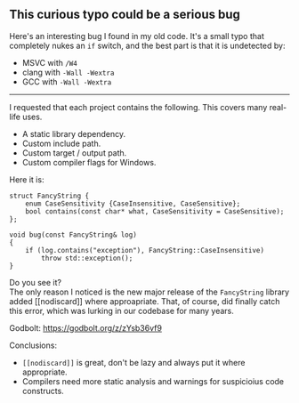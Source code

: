 ## This curious typo could be a serious bug

Here's an interesting bug I found in my old code. It's a small typo that completely nukes an `if` switch, and the best part is that it is undetected by:
* MSVC with `/W4`
* clang with `-Wall -Wextra`
* GCC with `-Wall -Wextra`

---

I requested that each project contains the following. This covers many real-life uses.
* A static library dependency.
* Custom include path.
* Custom target / output path.
* Custom compiler flags for Windows.

Here it is:

```
struct FancyString {
    enum CaseSensitivity {CaseInsensitive, CaseSensitive};
    bool contains(const char* what, CaseSensitivity = CaseSensitive);
};

void bug(const FancyString& log)
{
    if (log.contains("exception"), FancyString::CaseInsensitive)
        throw std::exception();
}
```

Do you see it?    
The only reason I noticed is the new major release of the `FancyString` library added [[nodiscard]] where approapriate. That, of course, did finally catch this error, which was lurking in our codebase for many years.

Godbolt: https://godbolt.org/z/zYsb36vf9

Conclusions:
* `[[nodiscard]]` is great, don't be lazy and always put it where appropriate.
* Compilers need more static analysis and warnings for suspicioius code constructs.
